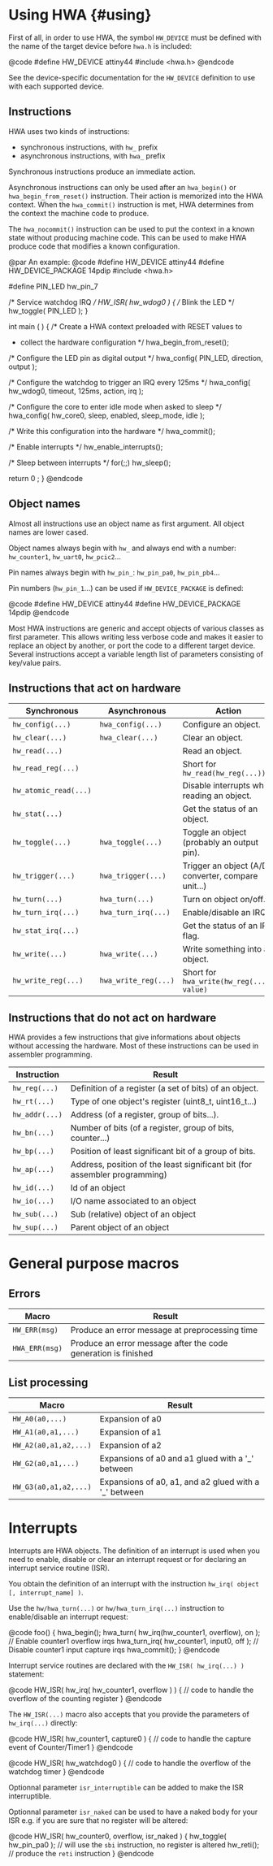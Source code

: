 
Using HWA {#using}
=========

First of all, in order to use HWA, the symbol `HW_DEVICE` must be
defined with the name of the target device before `hwa.h` is included:

@code
#define HW_DEVICE	attiny44
#include <hwa.h>
@endcode

See the device-specific documentation for the `HW_DEVICE` definition to use with
each supported device.


Instructions
------------

HWA uses two kinds of instructions:

* synchronous instructions, with `hw_` prefix
* asynchronous instructions, with `hwa_` prefix

Synchronous instructions produce an immediate action.

Asynchronous instructions can only be used after an `hwa_begin()` or
`hwa_begin_from_reset()` instruction. Their action is memorized into the HWA
context.  When the `hwa_commit()` instruction is met, HWA determines from the
context the machine code to produce.

The `hwa_nocommit()` instruction can be used to put the context in a known state
without producing machine code. This can be used to make HWA produce code that
modifies a known configuration.

@par An example:
@code
#define HW_DEVICE               attiny44
#define HW_DEVICE_PACKAGE       14pdip
#include <hwa.h>

#define PIN_LED         hw_pin_7

/*  Service watchdog IRQ
 */
HW_ISR( hw_wdog0 )
{
  /*  Blink the LED
   */
  hw_toggle( PIN_LED );
}


int main ( )
{
  /*  Create a HWA context preloaded with RESET values to
   *  collect the hardware configuration
   */
  hwa_begin_from_reset();

  /*  Configure the LED pin as digital output
   */
  hwa_config( PIN_LED, direction, output );

  /*  Configure the watchdog to trigger an IRQ every 125ms
   */
  hwa_config( hw_wdog0,
              timeout,          125ms,
              action,           irq
              );

  /*  Configure the core to enter idle mode when asked to sleep
   */
  hwa_config( hw_core0,
              sleep,      enabled,
              sleep_mode, idle
              );

  /*  Write this configuration into the hardware
   */
  hwa_commit();

  /*  Enable interrupts
   */
  hw_enable_interrupts();

  /*  Sleep between interrupts
   */
  for(;;)
    hw_sleep();
    
  return 0 ;
}
@endcode



Object names
------------

Almost all instructions use an object name as first argument. All object names
are lower cased.

Object names always begin with `hw_` and always end with a number: `hw_counter1`,
`hw_uart0`, `hw_pcic2`...

Pin names always begin with `hw_pin_`: `hw_pin_pa0`, `hw_pin_pb4`...

Pin numbers (`hw_pin_1`...) can be used if `HW_DEVICE_PACKAGE` is defined:

@code
#define HW_DEVICE          attiny44
#define HW_DEVICE_PACKAGE  14pdip
@endcode

Most HWA instructions are generic and accept objects of various classes as first
parameter. This allows writing less verbose code and makes it easier to replace
an object by another, or port the code to a different target device. Several
instructions accept a variable length list of parameters consisting of key/value
pairs.


Instructions that act on hardware
--------------------------------

Synchronous           | Asynchronous        | Action
----------------------|---------------------|--------
`hw_config(...)`      | `hwa_config(...)`   | Configure an object.
`hw_clear(...)`       | `hwa_clear(...)`    | Clear an object.
`hw_read(...)`        |                     | Read an object.
`hw_read_reg(...)`    |                     | Short for `hw_read(hw_reg(...))`
`hw_atomic_read(...)` |                     | Disable interrupts while reading an object.
`hw_stat(...)`        |                     | Get the status of an object.
`hw_toggle(...)`      | `hwa_toggle(...)`   | Toggle an object (probably an output pin).
`hw_trigger(...)`     | `hwa_trigger(...)`  | Trigger an object (A/D converter, compare unit...)
`hw_turn(...)`        | `hwa_turn(...)`     | Turn on object on/off.
`hw_turn_irq(...)`    | `hwa_turn_irq(...)` | Enable/disable an IRQ.
`hw_stat_irq(...)`    |                     | Get the status of an IRQ flag.
`hw_write(...)`       | `hwa_write(...)`    | Write something into an object.
`hw_write_reg(...)`   | `hwa_write_reg(...)`| Short for `hwa_write(hw_reg(...), value)`


Instructions that do not act on hardware
---------------------------------------

HWA provides a few instructions that give informations about objects without
accessing the hardware. Most of these instructions can be used in assembler
programming.


Instruction      | Result
-----------------|--------
`hw_reg(...)`    | Definition of a register (a set of bits) of an object.
`hw_rt(...)`     | Type of one object's register (uint8_t, uint16_t...)
`hw_addr(...)`   | Address (of a register, group of bits...).
`hw_bn(...)`     | Number of bits (of a register, group of bits, counter...)
`hw_bp(...)`     | Position of least significant bit of a group of bits.
`hw_ap(...)`     | Address, position of the least significant bit (for assembler programming)
`hw_id(...)`     | Id of an object
`hw_io(...)`     | I/O name associated to an object
`hw_sub(...)`    | Sub (relative) object of an object
`hw_sup(...)`    | Parent object of an object


General purpose macros
======================

Errors
------

Macro            | Result
-----------------|--------
`HW_ERR(msg)`    | Produce an error message at preprocessing time
`HWA_ERR(msg)`   | Produce an error message after the code generation is finished


List processing
---------------

Macro                 | Result
----------------------|--------
`HW_A0(a0,...)`       | Expansion of a0
`HW_A1(a0,a1,...)`    | Expansion of a1
`HW_A2(a0,a1,a2,...)` | Expansion of a2
`HW_G2(a0,a1,...)`    | Expansions of a0 and a1 glued with a '_' between
`HW_G3(a0,a1,a2,...)` | Expansions of a0, a1, and a2 glued with a '_' between


Interrupts
==========

Interrupts are HWA objects. The definition of an interrupt is used when you need
to enable, disable or clear an interrupt request or for declaring an interrupt
service routine (ISR).

You obtain the definition of an interrupt with the instruction `hw_irq(
object [, interrupt_name] )`.

Use the `hw/hwa_turn(...)` or `hw/hwa_turn_irq(...)` instruction to
enable/disable an interrupt request:

@code
foo()
{
  hwa_begin();
  hwa_turn( hw_irq(hw_counter1, overflow), on ); // Enable counter1 overflow irqs
  hwa_turn_irq( hw_counter1, input0, off );      // Disable counter1 input capture irqs
  hwa_commit();
}
@endcode

Interrupt service routines are declared with the `HW_ISR( hw_irq(...) )` statement:

@code
HW_ISR( hw_irq( hw_counter1, overflow ) )
{
  // code to handle the overflow of the counting register
}
@endcode

The `HW_ISR(...)` macro also accepts that you provide the parameters of
`hw_irq(...)` directly:

@code
HW_ISR( hw_counter1, capture0 )
{
  // code to handle the capture event of Counter/Timer1
}
@endcode

@code
HW_ISR( hw_watchdog0 )
{
  // code to handle the overflow of the watchdog timer
}
@endcode

Optionnal parameter `isr_interruptible` can be added to make the ISR interruptible.

Optionnal parameter `isr_naked` can be used to have a naked body for your ISR
e.g. if you are sure that no register will be altered:

@code
HW_ISR( hw_counter0, overflow, isr_naked )
{
  hw_toggle( hw_pin_pa0 ); // will use the `sbi` instruction, no register is altered
  hw_reti();               // produce the `reti` instruction
}
@endcode

<br>
